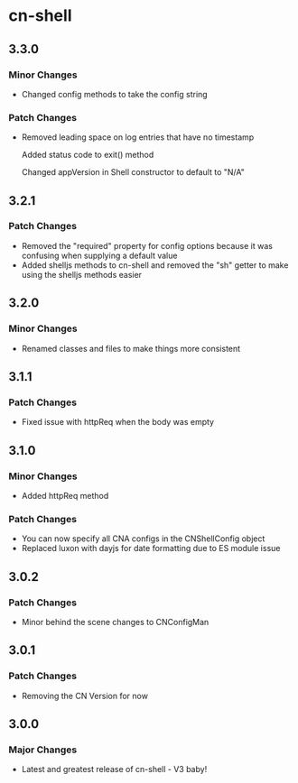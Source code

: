 # cn-shell

## 3.3.0

### Minor Changes

- Changed config methods to take the config string

### Patch Changes

- Removed leading space on log entries that have no timestamp

  Added status code to exit() method

  Changed appVersion in Shell constructor to default to "N/A"

## 3.2.1

### Patch Changes

- Removed the "required" property for config options because it was confusing when supplying a default value
- Added shelljs methods to cn-shell and removed the "sh" getter to make using the shelljs methods easier

## 3.2.0

### Minor Changes

- Renamed classes and files to make things more consistent

## 3.1.1

### Patch Changes

- Fixed issue with httpReq when the body was empty

## 3.1.0

### Minor Changes

- Added httpReq method

### Patch Changes

- You can now specify all CNA configs in the CNShellConfig object
- Replaced luxon with dayjs for date formatting due to ES module issue

## 3.0.2

### Patch Changes

- Minor behind the scene changes to CNConfigMan

## 3.0.1

### Patch Changes

- Removing the CN Version for now

## 3.0.0

### Major Changes

- Latest and greatest release of cn-shell - V3 baby!

